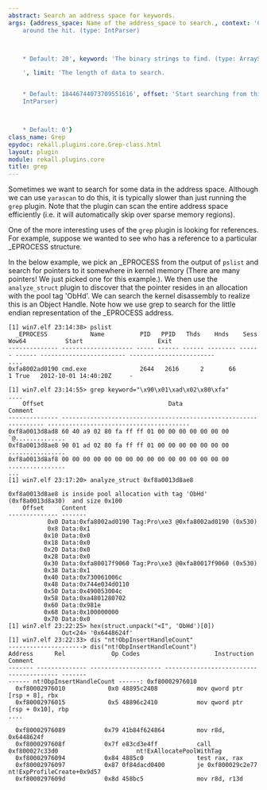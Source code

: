 ```yaml
---
abstract: Search an address space for keywords.
args: {address_space: Name of the address_space to search., context: 'Context to print
    around the hit. (type: IntParser)



    * Default: 20', keyword: 'The binary strings to find. (type: ArrayStringParser)

    ', limit: 'The length of data to search.


    * Default: 18446744073709551616', offset: 'Start searching from this offset. (type:
    IntParser)



    * Default: 0'}
class_name: Grep
epydoc: rekall.plugins.core.Grep-class.html
layout: plugin
module: rekall.plugins.core
title: grep
---
```


Sometimes we want to search for some data in the address space. Although we can
use `yarascan` to do this, it is typically slower than just running the `grep`
plugin. Note that the plugin can scan the entire address space efficiently
(i.e. it will automatically skip over sparse memory regions).

One of the more interesting uses of the `grep` plugin is looking for
references. For example, suppose we wanted to see who has a reference to a
particular _EPROCESS structure.

In the below example, we pick an _EPROCESS from the output of `pslist` and
search for pointers to it somewhere in kernel memory (There are many pointers!
We just picked one for this example.). We then use the `analyze_struct` plugin
to discover that the pointer resides in an allocation with the pool tag
'ObHd'. We can search the kernel disassembly to realize this is an Object
Handle. Note how we use grep to search for the little endian representation of
the _EPROCESS address.

```text
[1] win7.elf 23:14:38> pslist
  _EPROCESS            Name          PID   PPID   Thds    Hnds    Sess  Wow64           Start                     Exit
-------------- -------------------- ----- ------ ------ -------- ------ ------ ------------------------ ------------------------
....
0xfa8002ad0190 cmd.exe               2644   2616      2       66      1 True   2012-10-01 14:40:20Z     -

[1] win7.elf 23:14:55> grep keyword="\x90\x01\xad\x02\x80\xfa"
....
    Offset                                   Data                                                Comment
-------------- ----------------------------------------------------------------- ----------------------------------------
0xf8a0013d8ad8 60 40 a9 02 80 fa ff ff 01 00 00 00 00 00 00 00  `@..............
0xf8a0013d8ae8 90 01 ad 02 80 fa ff ff 01 00 00 00 00 00 00 00  ................
0xf8a0013d8af8 00 00 00 00 00 00 00 00 00 00 00 00 00 00 00 00  ................
...
[1] win7.elf 23:17:20> analyze_struct 0xf8a0013d8ae8

0xf8a0013d8ae8 is inside pool allocation with tag 'ObHd' (0xf8a0013d8a30)  and size 0x100
    Offset     Content
-------------- -------
           0x0 Data:0xfa8002ad0190 Tag:Pro\xe3 @0xfa8002ad0190 (0x530)
           0x8 Data:0x1
          0x10 Data:0x0
          0x18 Data:0x0
          0x20 Data:0x0
          0x28 Data:0x0
          0x30 Data:0xfa80017f9060 Tag:Pro\xe3 @0xfa80017f9060 (0x530)
          0x38 Data:0x1
          0x40 Data:0x730061006c
          0x48 Data:0x744e034d0110
          0x50 Data:0x490053004c
          0x58 Data:0xa4801280702
          0x60 Data:0x981e
          0x68 Data:0x100000000
          0x70 Data:0x0
[1] win7.elf 23:22:25> hex(struct.unpack("<I", 'ObHd')[0])
               Out<24> '0x6448624f'
[1] win7.elf 23:22:33> dis "nt!ObpInsertHandleCount"
---------------------> dis("nt!ObpInsertHandleCount")
Address      Rel             Op Codes                     Instruction                Comment
------- -------------- -------------------- ---------------------------------------- -------
------ nt!ObpInsertHandleCount ------: 0xf80002976010
  0xf80002976010            0x0 48895c2408           mov qword ptr [rsp + 8], rbx
  0xf80002976015            0x5 48896c2410           mov qword ptr [rsp + 0x10], rbp
....

  0xf80002976089           0x79 41b84f624864         mov r8d, 0x6448624f
  0xf8000297608f           0x7f e83cd3e4ff           call 0xf800027c33d0                      nt!ExAllocatePoolWithTag
  0xf80002976094           0x84 4885c0               test rax, rax
  0xf80002976097           0x87 0f84dacd0400         je 0xf800029c2e77                        nt!ExpProfileCreate+0x9d57
  0xf8000297609d           0x8d 458bc5               mov r8d, r13d
```
